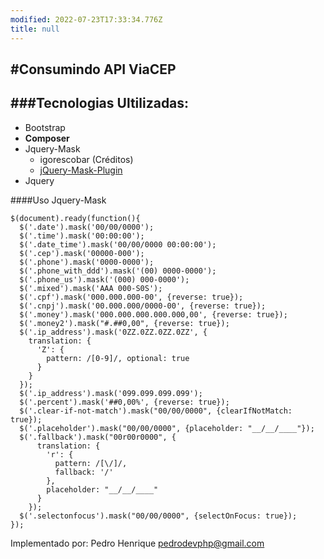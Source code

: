 ```yaml
---
modified: 2022-07-23T17:33:34.776Z
title: null
---
```


#Consumindo API ViaCEP
---



###Tecnologias Ultilizadas:
---

- Bootstrap
- **Composer**
- Jquery-Mask
  - igorescobar (Créditos)
  - [jQuery-Mask-Plugin](https://github.com/igorescobar/jQuery-Mask-Plugin)
- Jquery


####Uso Jquery-Mask

```jquery
$(document).ready(function(){
  $('.date').mask('00/00/0000');
  $('.time').mask('00:00:00');
  $('.date_time').mask('00/00/0000 00:00:00');
  $('.cep').mask('00000-000');
  $('.phone').mask('0000-0000');
  $('.phone_with_ddd').mask('(00) 0000-0000');
  $('.phone_us').mask('(000) 000-0000');
  $('.mixed').mask('AAA 000-S0S');
  $('.cpf').mask('000.000.000-00', {reverse: true});
  $('.cnpj').mask('00.000.000/0000-00', {reverse: true});
  $('.money').mask('000.000.000.000.000,00', {reverse: true});
  $('.money2').mask("#.##0,00", {reverse: true});
  $('.ip_address').mask('0ZZ.0ZZ.0ZZ.0ZZ', {
    translation: {
      'Z': {
        pattern: /[0-9]/, optional: true
      }
    }
  });
  $('.ip_address').mask('099.099.099.099');
  $('.percent').mask('##0,00%', {reverse: true});
  $('.clear-if-not-match').mask("00/00/0000", {clearIfNotMatch: true});
  $('.placeholder').mask("00/00/0000", {placeholder: "__/__/____"});
  $('.fallback').mask("00r00r0000", {
      translation: {
        'r': {
          pattern: /[\/]/,
          fallback: '/'
        },
        placeholder: "__/__/____"
      }
    });
  $('.selectonfocus').mask("00/00/0000", {selectOnFocus: true});
});
```

Implementado por: Pedro Henrique
pedrodevphp@gmail.com









